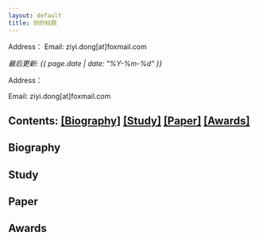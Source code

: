 ```yaml
---
layout: default
title: 你的标题
---
```


Address：
Email: ziyi.dong[at]foxmail.com

*最后更新: {{ page.date | date: "%Y-%m-%d" }}*


Address：

Email: ziyi.dong[at]foxmail.com


## Contents: [[Biography]](#Biography) [[Study]](#Study) [[Paper]](#Paper) [[Awards]](#Awards)

<span id="Biography"></span>
## Biography

<span id="Study"></span>
## Study

<span id="Paper"></span>
## Paper

<span id="Awards"></span>
## Awards
